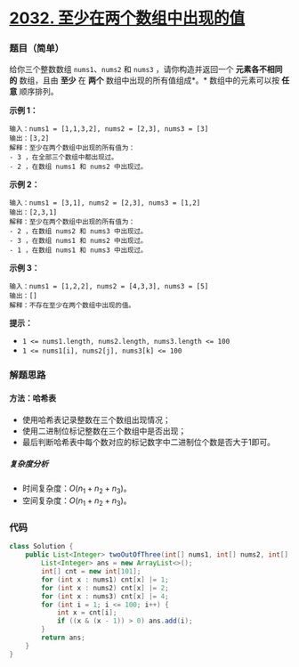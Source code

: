 # [2032. 至少在两个数组中出现的值](https://leetcode.cn/problems/two-out-of-three/)

### 题目（简单）

给你三个整数数组 `nums1`、`nums2` 和 `nums3` ，请你构造并返回一个 **元素各不相同的** 数组，且由 **至少** 在 **两个**
数组中出现的所有值组成*。* 数组中的元素可以按 **任意** 顺序排列。

**示例 1：**

```
输入：nums1 = [1,1,3,2], nums2 = [2,3], nums3 = [3]
输出：[3,2]
解释：至少在两个数组中出现的所有值为：
- 3 ，在全部三个数组中都出现过。
- 2 ，在数组 nums1 和 nums2 中出现过。
```

**示例 2：**

```
输入：nums1 = [3,1], nums2 = [2,3], nums3 = [1,2]
输出：[2,3,1]
解释：至少在两个数组中出现的所有值为：
- 2 ，在数组 nums2 和 nums3 中出现过。
- 3 ，在数组 nums1 和 nums2 中出现过。
- 1 ，在数组 nums1 和 nums3 中出现过。
```

**示例 3：**

```
输入：nums1 = [1,2,2], nums2 = [4,3,3], nums3 = [5]
输出：[]
解释：不存在至少在两个数组中出现的值。
```

**提示：**

* `1 <= nums1.length, nums2.length, nums3.length <= 100`
* `1 <= nums1[i], nums2[j], nums3[k] <= 100`

### 解题思路

#### 方法：哈希表

- 使用哈希表记录整数在三个数组出现情况；
- 使用二进制位标记整数在三个数组中是否出现；
- 最后判断哈希表中每个数对应的标记数字中二进制位个数是否大于1即可。

##### 复杂度分析

- 时间复杂度：$O(n_1+n_2+n_3)$。
- 空间复杂度：$O(n_1+n_2+n_3)$。

### 代码

```java
class Solution {
    public List<Integer> twoOutOfThree(int[] nums1, int[] nums2, int[] nums3) {
        List<Integer> ans = new ArrayList<>();
        int[] cnt = new int[101];
        for (int x : nums1) cnt[x] |= 1;
        for (int x : nums2) cnt[x] |= 2;
        for (int x : nums3) cnt[x] |= 4;
        for (int i = 1; i <= 100; i++) {
            int x = cnt[i];
            if ((x & (x - 1)) > 0) ans.add(i);
        }
        return ans;
    }
}
```

